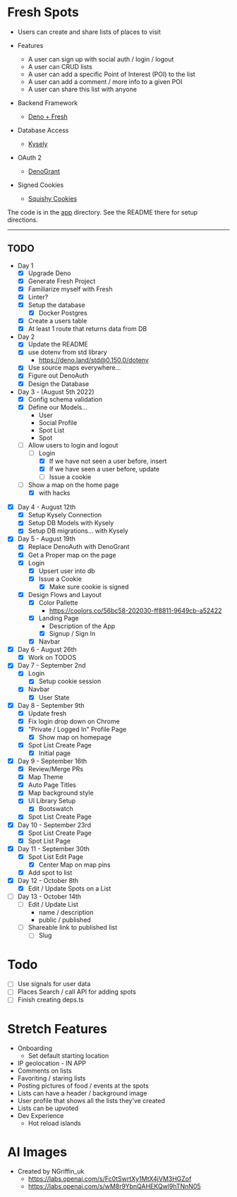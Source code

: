 # Fresh Spots

* Users can create and share lists of places to visit
* Features
  * A user can sign up with social auth / login / logout
  * A user can CRUD lists
  * A user can add a specific Point of Interest (POI) to the list
  * A user can add a comment / more info to a given POI
  * A user can share this list with anyone

* Backend Framework
  * [Deno + Fresh](https://fresh.deno.dev/)
* Database Access
  * [Kysely](https://koskimas.github.io/kysely/)
* OAuth 2
  * [DenoGrant](https://github.com/w3cj/deno_grant)
* Signed Cookies
  * [Squishy Cookies](https://github.com/omar2205/squishy_cookies)

The code is in the [app](/app/) directory. See the README there for setup directions.

---

## TODO

* Day 1
  * [x] Upgrade Deno
  * [x] Generate Fresh Project
  * [x] Familiarize myself with Fresh
  * [x] Linter?
  * [x] Setup the database
    * [x] Docker Postgres
  * [x] Create a users table
  * [x] At least 1 route that returns data from DB
* Day 2
  * [x] Update the README
  * [x] use dotenv from std library
    * https://deno.land/std@0.150.0/dotenv
  * [x] Use source maps everywhere...
  * [x] Figure out DenoAuth
  * [x] Design the Database
* Day 3 - (August 5th 2022)
  * [x] Config schema validation
  * [x] Define our Models...
    * User
    * Social Profile
    * Spot List
    * Spot
  * [ ] Allow users to login and logout
    * [ ] Login
      * [x] If we have not seen a user before, insert
      * [x] If we have seen a user before, update
      * [ ] Issue a cookie
  * [ ] Show a map on the home page
    * [x] with hacks
* [x] Day 4 - August 12th
  * [x] Setup Kysely Connection
  * [x] Setup DB Models with Kysely
  * [x] Setup DB migrations... with Kysely
* [x] Day 5 - August 19th
  * [x] Replace DenoAuth with DenoGrant
  * [x] Get a Proper map on the page
  * [x] Login
    * [x] Upsert user into db
    * [x] Issue a Cookie
      * [x] Make sure cookie is signed
  * [x] Design Flows and Layout
    * [x] Color Pallette
      * https://coolors.co/56bc58-202030-ff8811-9649cb-a52422
    * [x] Landing Page
      * Description of the App
      * [x] Signup / Sign In
    * [x] Navbar
* [x] Day 6 - August 26th
  * [x] Work on TODOS
* [x] Day 7 - September 2nd
  * [x] Login
    * [x] Setup cookie session
  * [x] Navbar
    * [x] User State
* [x] Day 8 - September 9th
  * [x] Update fresh
  * [x] Fix login drop down on Chrome
  * [x] "Private / Logged In" Profile Page
    * [x] Show map on homepage
  * [x] Spot List Create Page
    * [x] Initial page
* [x] Day 9 - September 16th
  * [x] Review/Merge PRs
  * [x] Map Theme
  * [x] Auto Page Titles
  * [x] Map background style
  * [x] UI Library Setup
    * [x] Bootswatch
  * [x] Spot List Create Page
* [x] Day 10 - September 23rd
  * [x] Spot List Create Page
  * [x] Spot List Page
* [x] Day 11 - September 30th
  * [x] Spot List Edit Page
    * [x] Center Map on map pins
  * [x] Add spot to list
* [x] Day 12 - October 8th
  * [x] Edit / Update Spots on a List
* [ ] Day 13 - October 14th
  * [ ] Edit / Update List
    * name / description
    * public / published
  * [ ] Shareable link to published list
    * [ ] Slug

# Todo

* [ ] Use signals for user data
* [ ] Places Search / call API for adding spots
* [ ] Finish creating deps.ts

# Stretch Features

* Onboarding
  * Set default starting location
* IP geolocation - IN APP
* Comments on lists
* Favoriting / staring lists
* Posting pictures of food / events at the spots
* Lists can have a header / background image
* User profile that shows all the lists they've created
* Lists can be upvoted
* Dev Experience
  * Hot reload islands

# AI Images
* Created by NGriffin_uk
  * https://labs.openai.com/s/Fc0tSwrtXy1MtX4jVM3HGZof
  * https://labs.openai.com/s/wM8r9YbnQAHEKQwl9hTNnN05